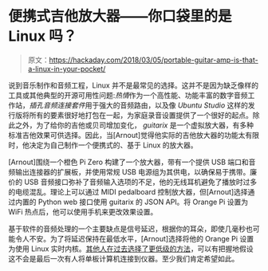 # 便携式吉他放大器——你口袋里的是 Linux 吗？

> 原文：<https://hackaday.com/2018/03/05/portable-guitar-amp-is-that-a-linux-in-your-pocket/>

说到音乐制作和音频工程，Linux 并不是最常见的选择。这并不是因为缺乏像样的工具或其他典型的开源可用性问题:*热情*作为一个高性能、功能丰富的数字音频工作站，*插孔音频连接套件*用于强大的音频路由，以及像 *Ubuntu Studio* 这样的发行版将所有的要素很好地打包在一起，为家庭录音设置提供了一个很好的起点。除此之外，为了给你的吉他或贝司增加变化， *guitarix* 是一个虚拟放大器，有多种标准吉他效果可供选择。因此，当[Arnout]觉得他实际的吉他放大器的功能太有限时，他决定为自己制作一个便携式的、基于 Linux 的放大器。

[Arnout]围绕一个橙色 Pi Zero 构建了一个放大器，带有一个提供 USB 端口和音频输出连接器的扩展板，并使用常规 USB 电源组为其供电，以确保易于携带。廉价的 USB 音频接口弥补了音频输入选项的不足，他的无线耳机避免了播放时过多的电缆混乱。理论上可以通过 MIDI pedalboard 控制放大器，但[Arnout]选择通过内置的 Python web 接口使用 guitarix 的 JSON API。将 Orange Pi 设置为 WiFi 热点后，他可以使用手机来更改效果设置。

基于软件的音频处理的一个主要缺点是信号延迟，根据你的耳朵，即使几毫秒也可能令人不安。为了将延迟保持在最低水平，[Arnout]选择将他的 Orange Pi 设置为使用 Linux 实时内核。[其他人在过去选择了更低级的方法](https://hackaday.com/2017/09/12/pedal-pi-simple-programmable-guitar-pedal/)，可以有把握地假设这不会是最后一次有人将单板计算机连接到仪器。至少我们肯定希望如此。